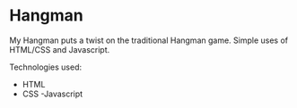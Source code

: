 # Hangman
My Hangman puts a twist on the traditional Hangman game.  Simple uses of HTML/CSS and Javascript. 

Technologies used:
- HTML
- CSS
-Javascript
